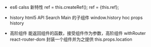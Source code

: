 - es6 calss 新特性
   ref = this.createRef();
   ref = {this.ref};
- history html5 API
  Search Main 的子组件
  window.history
  hoc props history
  <Route><Search /></Route>

- 高阶组件
  能返回组件的函数，接受组件作为参数，高阶组件
  withRouter react-router-dom 封装一个组件并为之提供 this.props.location